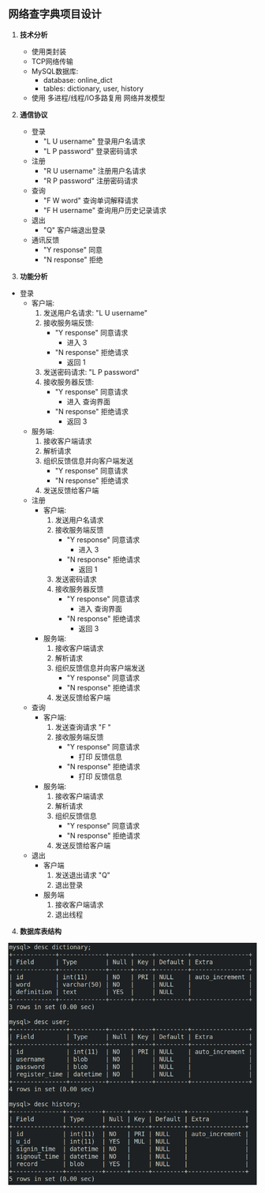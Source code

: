 ## 网络查字典项目设计

1. **技术分析**

   - 使用类封装
   - TCP网络传输
   - MySQL数据库: 
     - database: online_dict
     - tables: dictionary, user, history
   - 使用 多进程/线程/IO多路复用 网络并发模型
   
2. **通信协议**

   - 登录  
     - "L U username" 登录用户名请求
     -  "L P password" 登录密码请求
   - 注册
     - "R U username" 注册用户名请求
     - "R P password" 注册密码请求
   - 查询
     - "F W word" 查询单词解释请求
     - "F H username" 查询用户历史记录请求
   - 退出
     - "Q" 客户端退出登录
   - 通讯反馈
     - "Y response" 同意
     - "N response" 拒绝

3. **功能分析**
- 登录
     - 客户端:
       1. 发送用户名请求: "L U username"
       2. 接收服务端反馈:
          - "Y response" 同意请求
            - 进入 3
          - "N response" 拒绝请求
            - 返回 1
       3. 发送密码请求:  "L P password"
       4. 接收服务器反馈:
          - "Y response" 同意请求
            - 进入 查询界面
          - "N response" 拒绝请求
            - 返回 3
     - 服务端:
       1. 接收客户端请求
       2. 解析请求
       3. 组织反馈信息并向客户端发送
          - "Y response" 同意请求
          - "N response" 拒绝请求
       4. 发送反馈给客户端
   - 注册
     - 客户端:
       1. 发送用户名请求
       2. 接收服务端反馈
          - "Y response" 同意请求
            - 进入 3
          - "N response" 拒绝请求
            - 返回 1
       3. 发送密码请求
       4. 接收服务器反馈
          - "Y response" 同意请求
            - 进入 查询界面
          - "N response" 拒绝请求
            - 返回 3
     - 服务端:
       1. 接收客户端请求
       2. 解析请求
       3. 组织反馈信息并向客户端发送
          - "Y response" 同意请求
          - "N response" 拒绝请求
       4. 发送反馈给客户端
   - 查询
     - 客户端:
       1. 发送查询请求 "F "
       2. 接收服务端反馈
          - "Y response" 同意请求
            - 打印 反馈信息
          - "N response" 拒绝请求
            - 打印 反馈信息
     - 服务端:
       1. 接收客户端请求
       2. 解析请求
       3. 组织反馈信息
          - "Y response" 同意请求
          - "N response" 拒绝请求
       4. 发送反馈给客户端
   - 退出
     - 客户端
       1. 发送退出请求 "Q"
       2. 退出登录
     - 服务端
       1. 接收客户端请求
       2. 退出线程
   
4. **数据库表结构**

![](./img/desc_tables.png)









